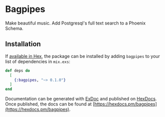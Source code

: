# Bagpipes

Make beautiful music. Add Postgresql's full text search to a Phoenix Schema.

## Installation

If [available in Hex](https://hex.pm/docs/publish), the package can be installed
by adding `bagpipes` to your list of dependencies in `mix.exs`:

```elixir
def deps do
  [
    {:bagpipes, "~> 0.1.0"}
  ]
end
```

Documentation can be generated with [ExDoc](https://github.com/elixir-lang/ex_doc)
and published on [HexDocs](https://hexdocs.pm). Once published, the docs can
be found at [https://hexdocs.pm/bagpipes](https://hexdocs.pm/bagpipes).

